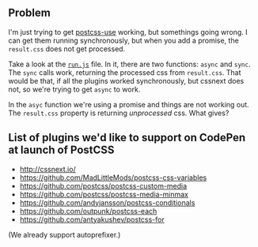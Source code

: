 ## Problem

I'm just trying to get [postcss-use](https://github.com/postcss/postcss-use)
working, but somethings going wrong.  I can get them running synchronously,
but when you add a promise, the `result.css` does not get processed.

Take a look at the
[`run.js`](https://github.com/chriscoyier/Testing-PostCSS-Use/blob/master/run.js)
file.  In it, there are two functions: `async` and `sync`.  The `sync` calls
work, returning the processed css from `result.css`.  That would be that, if all
the plugins worked synchronously, but cssnext does not, so we're trying to get
`async` to work.

In the `asyc` function we're using a promise and things are not working out.
The `result.css` property is returning _unprocessed_ css.  What gives?

## List of plugins we'd like to support on CodePen at launch of PostCSS

- http://cssnext.io/
- https://github.com/MadLittleMods/postcss-css-variables
- https://github.com/postcss/postcss-custom-media
- https://github.com/postcss/postcss-media-minmax
- https://github.com/andyjansson/postcss-conditionals
- https://github.com/outpunk/postcss-each
- https://github.com/antyakushev/postcss-for

(We already support autoprefixer.)
